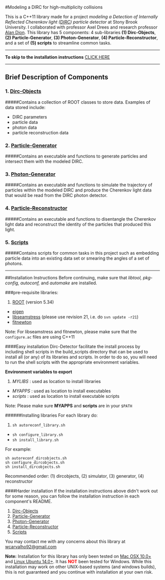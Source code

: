#Modeling a DIRC for high-multiplicity collisions

This is a C++11 library made for a project *modeling a Detection of Internally Reflected Cherenkov light ([DIRC](http://en.wikipedia.org/wiki/Detection_of_internally_reflected_Cherenkov_light)) particle detector* at Stony Brook University. I collaborated with professor Axel Drees and research professor [Alan Dion](https://github.com/alandion).
This library has 5 components: 4 sub-libraries **(1) Dirc-Objects**, **(2) Particle-Generator**, **(3) Photon-Generator**, **(4) Particle-Reconstructor**, and a set of **(5) scripts** to streamline common tasks.

---

**To skip to the installation instructions** [CLICK HERE](https://github.com/wcarvalho/dirc-detector#installation-instructions)

---
## Brief Description of Components
### 1. [Dirc-Objects]
#####Contains a collection of ROOT classes to store data. Examples of data stored include:
- DIRC parameters
- particle data
- photon data
- particle reconstruction data

### 2. [Particle-Generator]
#####Contains an executable and functions to generate particles and intersect them with the modeled DIRC.

### 3. [Photon-Generator]
#####Contains an executable and functions to simulate the trajectory of particles within the modeled DIRC and produce the Cherenkov light data that would be read from the DIRC photon detector.

### 4. [Particle-Reconstructor]
#####Contains an executable and functions to disentangle the Cherenkov light data and reconstruct the identity of the particles that produced this light.

### 5. [Scripts]
#####Contains scripts for common tasks in this project such as embedding particle data into an existing data set or smearing the angles of a set of photons.

---
##Installation Instructions
Before continuing, make sure that *libtool, pkg-config, autoconf,* and *automake* are installed.


###pre-requisite libraries:

1. [ROOT](https://root.cern.ch/drupal/) (version 5.34)
+ [eigen](http://eigen.tuxfamily.org/index.php?title=Main_Page)
+ [libseamstress](https://code.google.com/p/libseamstress/) (please use revision 21, i.e. do `svn update -r21`)
+ [fitnewton](https://code.google.com/p/fitnewton/)

Note: For libseamstress and fitnewton, please make sure that the `configure.ac` files are using C++11

####Easy installation
Dirc-Detector facilitate the install process by including shell scripts in the build_scripts directory that can be used to install all (or any) of its libraries and scripts. In order to do so, you will need to run the shell scripts with the appropriate environment variables.

**Environment variables to export**

1. *MYLIBS* : used as location to install libraries
+ *MYAPPS* : used as location to install executables
+ *scripts*  : used as location to install executable scripts

Note: Please make sure **MYAPPS** and **scripts** are in your `$PATH`

######Installing libraries
For each library do:

1. `sh autoreconf_library.sh`
+ `sh configure_library.sh`
+ `sh install_library.sh`

For example:
```
sh autoreconf_dircobjects.sh
sh configure_dircobjects.sh
sh install_dircobjects.sh
```

Recommended order: (1) dircobjects, (2) simulator, (3) generator, (4) reconstructor

<!-- ######Installing scripts


All shell scripts to built C++ scripts have prefix "install_" (e.g. install_generator.sh, install_dircobjects.sh, etc.)
 -->

####Harder installation
If the installation instructions above didn't work out for some reason, you can follow the installation instruction in each component's README.

1. [Dirc-Objects](https://github.com/wcarvalho/dirc-detector/tree/master/dircobjects#installation-instructions)
2. [Particle-Generator](https://github.com/wcarvalho/dirc-detector/tree/master/generator#installation-instructions)
3. [Photon-Generator](https://github.com/wcarvalho/dirc-detector/tree/master/simulator#installation-instructions)
4. [Particle-Reconstructor](https://github.com/wcarvalho/dirc-detector/tree/master/reconstructor#installation-instructions)
5. [Scripts](https://github.com/wcarvalho/dirc-detector/tree/master/scripts#installation-instructions)

You may contact me with any concerns about this library at wcarvalho92@gmail.com

**Note:** Installation for this library has only been tested on [Mac OSX 10.0+](https://www.apple.com/osx/) and [Linux Ubuntu 14.0+](http://www.ubuntu.com/download/desktop). It has <span style="color:red;font-weight:bold">NOT</span> been tested for Windows. While this installation may work on other UNIX-based systems (and windows builds), this is not guaranteed and you continue with installation at your own risk.


[Dirc-Objects]:https://github.com/wcarvalho/dirc-detector/tree/master/dircobjects
[Particle-Generator]:https://github.com/wcarvalho/dirc-detector/tree/master/generator
[Photon-Generator]:https://github.com/wcarvalho/dirc-detector/tree/master/simulator
[Particle-Reconstructor]:https://github.com/wcarvalho/dirc-detector/tree/master/reconstructor
[scripts]:https://github.com/wcarvalho/dirc-detector/tree/master/scripts
